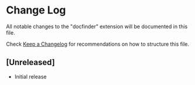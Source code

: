 # Change Log

All notable changes to the "docfinder" extension will be documented in this file.

Check [Keep a Changelog](http://keepachangelog.com/) for recommendations on how to structure this file.

## [Unreleased]

- Initial release